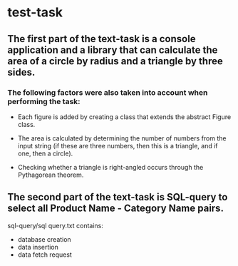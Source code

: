 # test-task

## The first part of the text-task is a console application and a library that can calculate the area of a circle by radius and a triangle by three sides.

### The following factors were also taken into account when performing the task:
+ Each figure is added by creating a class that extends the abstract Figure class.

+ The area is calculated by determining the number of numbers from the input string (if these are three numbers, then this is a triangle, and if one, then a circle).

+ Checking whether a triangle is right-angled occurs through the Pythagorean theorem.

## The second part of the text-task is SQL-query to select all Product Name - Category Name pairs.
sql-query/sql query.txt contains:
+ database creation
+ data insertion
+ data fetch request
